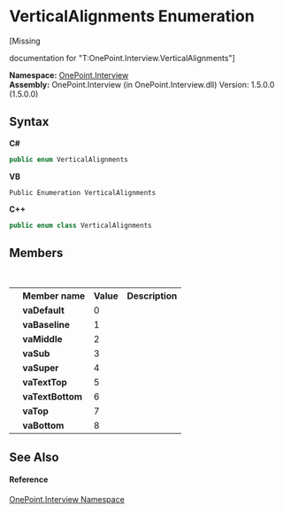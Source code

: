 # VerticalAlignments Enumeration
 

\[Missing <summary> documentation for "T:OnePoint.Interview.VerticalAlignments"\]

**Namespace:**&nbsp;<a href="N_OnePoint_Interview">OnePoint.Interview</a><br />**Assembly:**&nbsp;OnePoint.Interview (in OnePoint.Interview.dll) Version: 1.5.0.0 (1.5.0.0)

## Syntax

**C#**<br />
``` C#
public enum VerticalAlignments
```

**VB**<br />
``` VB
Public Enumeration VerticalAlignments
```

**C++**<br />
``` C++
public enum class VerticalAlignments
```


## Members
&nbsp;<table><tr><th></th><th>Member name</th><th>Value</th><th>Description</th></tr><tr><td /><td target="F:OnePoint.Interview.VerticalAlignments.vaDefault">**vaDefault**</td><td>0</td><td /></tr><tr><td /><td target="F:OnePoint.Interview.VerticalAlignments.vaBaseline">**vaBaseline**</td><td>1</td><td /></tr><tr><td /><td target="F:OnePoint.Interview.VerticalAlignments.vaMiddle">**vaMiddle**</td><td>2</td><td /></tr><tr><td /><td target="F:OnePoint.Interview.VerticalAlignments.vaSub">**vaSub**</td><td>3</td><td /></tr><tr><td /><td target="F:OnePoint.Interview.VerticalAlignments.vaSuper">**vaSuper**</td><td>4</td><td /></tr><tr><td /><td target="F:OnePoint.Interview.VerticalAlignments.vaTextTop">**vaTextTop**</td><td>5</td><td /></tr><tr><td /><td target="F:OnePoint.Interview.VerticalAlignments.vaTextBottom">**vaTextBottom**</td><td>6</td><td /></tr><tr><td /><td target="F:OnePoint.Interview.VerticalAlignments.vaTop">**vaTop**</td><td>7</td><td /></tr><tr><td /><td target="F:OnePoint.Interview.VerticalAlignments.vaBottom">**vaBottom**</td><td>8</td><td /></tr></table>

## See Also


#### Reference
<a href="N_OnePoint_Interview">OnePoint.Interview Namespace</a><br />